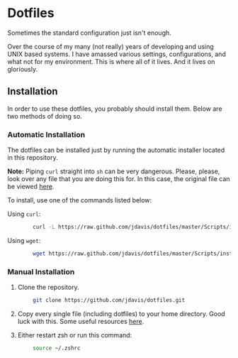 Dotfiles
========

Sometimes the standard configuration just isn't enough.

Over the course of my many (not really) years of developing and using UNIX based
systems. I have amassed various settings, configurations, and what not for my
environment. This is where all of it lives. And it lives on gloriously.

Installation
------------
In order to use these dotfiles, you probably should install them. Below are two
methods of doing so.

### Automatic Installation
The dotfiles can be installed just by running the automatic installer located in
this repository.

**Note:** Piping `curl` straight into `sh` can be very dangerous. Please,
please, look over any file that you are doing this for. In this case, the
original file can be viewed [here][installer].

[installer]: https://github.com/jdavis/dotfiles/blob/master/Scripts/install_dotfiles.sh

To install, use one of the commands listed below:

Using `curl`:

```bash
        curl -L https://raw.github.com/jdavis/dotfiles/master/Scripts/install_dotfiles.sh | sh
```

Using `wget`:

```bash
        wget https://raw.github.com/jdavis/dotfiles/master/Scripts/install_dotfiles.sh -O | sh
```

### Manual Installation
1. Clone the repository.

```bash
        git clone https://github.com/jdavis/dotfiles.git
```

2. Copy every single file (including dotfiles) to your home directory. Good luck
   with this. Some useful resources [here][resources].

3. Either restart zsh or run this command:

```bash
        source ~/.zshrc
```

[resources]: http://superuser.com/q/61611
